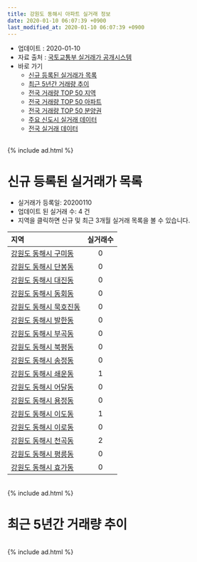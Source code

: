 ```yaml
---
title: 강원도 동해시 아파트 실거래 정보
date: 2020-01-10 06:07:39 +0900
last_modified_at: 2020-01-10 06:07:39 +0900
---
```


* 업데이트 : 2020-01-10
* 자료 출처 : [국토교통부 실거래가 공개시스템](http://rt.molit.go.kr)
* 바로 가기
    * [신규 등록된 실거래가 목록](#신규-등록된-실거래가-목록)
    * [최근 5년간 거래량 추이](#최근-5년간-거래량-추이)
    * [전국 거래량 TOP 50 지역](https://inasie.github.io/apt-trade-info/최근-3개월-전국에서-가장-거래가-많이-발생한-지역)
    * [전국 거래량 TOP 50 아파트](https://inasie.github.io/apt-trade-info/최근-3개월-전국에서-가장-거래가-많이-발생한-아파트)
    * [전국 거래량 TOP 50 분양권](https://inasie.github.io/apt-trade-info/최근-3개월-전국에서-가장-거래가-많이-발생한-분양권)
    * [주요 신도시 실거래 데이터](https://inasie.github.io/apt-trade-info/주요-신도시)
    * [전국 실거래 데이터](https://inasie.github.io/apt-trade-info/전국)

<br>
{% include ad.html %}
<br>

# 신규 등록된 실거래가 목록
* 실거래가 등록일: 20200110
* 업데이트 된 실거래 수: 4 건
* 지역을 클릭하면 신규 및 최근 3개월 실거래 목록을 볼 수 있습니다.


|지역|실거래수|
|:---|:---:|
|[강원도 동해시 구미동](https://inasie.github.io/apt-trade-info/강원도-동해시-구미동)|0|
|[강원도 동해시 단봉동](https://inasie.github.io/apt-trade-info/강원도-동해시-단봉동)|0|
|[강원도 동해시 대진동](https://inasie.github.io/apt-trade-info/강원도-동해시-대진동)|0|
|[강원도 동해시 동회동](https://inasie.github.io/apt-trade-info/강원도-동해시-동회동)|0|
|[강원도 동해시 묵호진동](https://inasie.github.io/apt-trade-info/강원도-동해시-묵호진동)|0|
|[강원도 동해시 발한동](https://inasie.github.io/apt-trade-info/강원도-동해시-발한동)|0|
|[강원도 동해시 부곡동](https://inasie.github.io/apt-trade-info/강원도-동해시-부곡동)|0|
|[강원도 동해시 북평동](https://inasie.github.io/apt-trade-info/강원도-동해시-북평동)|0|
|[강원도 동해시 송정동](https://inasie.github.io/apt-trade-info/강원도-동해시-송정동)|0|
|[강원도 동해시 쇄운동](https://inasie.github.io/apt-trade-info/강원도-동해시-쇄운동)|1|
|[강원도 동해시 어달동](https://inasie.github.io/apt-trade-info/강원도-동해시-어달동)|0|
|[강원도 동해시 용정동](https://inasie.github.io/apt-trade-info/강원도-동해시-용정동)|0|
|[강원도 동해시 이도동](https://inasie.github.io/apt-trade-info/강원도-동해시-이도동)|1|
|[강원도 동해시 이로동](https://inasie.github.io/apt-trade-info/강원도-동해시-이로동)|0|
|[강원도 동해시 천곡동](https://inasie.github.io/apt-trade-info/강원도-동해시-천곡동)|2|
|[강원도 동해시 평릉동](https://inasie.github.io/apt-trade-info/강원도-동해시-평릉동)|0|
|[강원도 동해시 효가동](https://inasie.github.io/apt-trade-info/강원도-동해시-효가동)|0|


<br>
{% include ad.html %}
<br>

# 최근 5년간 거래량 추이


<div style="width:100%;">
    <canvas id="deal_progress" height="200"></canvas>
</div>

<script>
new Chart(document.getElementById("deal_progress"), {
    type: 'line',
    data: {
        labels: ['201501','201502','201503','201504','201505','201506','201507','201508','201509','201510','201511','201512','201601','201602','201603','201604','201605','201606','201607','201608','201609','201610','201611','201612','201701','201702','201703','201704','201705','201706','201707','201708','201709','201710','201711','201712','201801','201802','201803','201804','201805','201806','201807','201808','201809','201810','201811','201812','201901','201902','201903','201904','201905','201906','201907','201908','201909','201910','201911','201912','202001'],
        datasets: [{
            label: '매매',
            pointRadius: 1,
            data: [77, 86, 119, 91, 85, 97, 92, 57, 74, 82, 75, 64, 73, 73, 107, 76, 80, 95, 55, 107, 79, 101, 101, 104, 60, 95, 112, 78, 111, 94, 81, 81, 73, 66, 72, 63, 74, 71, 108, 81, 71, 72, 56, 60, 70, 85, 80, 77, 67, 75, 80, 70, 77, 61, 61, 51, 52, 77, 81, 58, 9],
            borderColor: "rgba(255, 201, 14, 1)",
            backgroundColor: "rgba(255, 201, 14, 0.5)",
            fill: false,
            lineTension: 0
        },{
            label: '전월세',
            pointRadius: 1,
            data: [115, 105, 124, 113, 95, 122, 141, 110, 96, 114, 143, 108, 116, 129, 127, 92, 94, 137, 109, 172, 112, 138, 99, 95, 122, 233, 136, 109, 113, 145, 114, 214, 130, 111, 113, 161, 150, 125, 120, 127, 158, 129, 114, 200, 115, 134, 108, 183, 137, 137, 128, 132, 131, 170, 163, 106, 251, 147, 89, 204, 18],
            borderColor: "rgba(0, 141, 185, 1)",
            backgroundColor: "rgba(0, 141, 185, 0.5)",
            fill: false,
            lineTension: 0
        }
        ]
    },
    options: {
        responsive: true,
        title: {
            display: false
        },
        tooltips: {
            mode: 'index',
            intersect: false
        },
        hover: {
            mode: 'nearest',
            intersect: true
        },
        scales: {
            xAxes: [{
                display: true,
                scaleLabel: {
                    display: true,
                    labelString: '년/월'
                }
            }],
            yAxes: [{
                display: true,
                ticks: {
                    suggestedMin: 0,
                },
                scaleLabel: {
                    display: true,
                    labelString: '실거래 수'
                }
            }]
        }
    }
});

</script>


<br>
{% include ad.html %}
<br>

